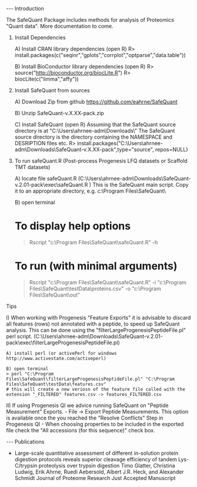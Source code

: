 --- Introduction

The SafeQuant Package includes methods for analysis of Proteomics "Quant data".
More documentation to come.

1) Install Dependencies

	A) Install CRAN library dependencies (open R)
	R> install.packages(c("seqinr","gplots","corrplot","optparse","data.table"))

	B) Install BioConductor library dependencies (open R)
	R> source("http://bioconductor.org/biocLite.R")
	R> biocLite(c("limma","affy"))

2) Install SafeQuant from sources

	A) Download Zip from github
	https://github.com/eahrne/SafeQuant

	B) Unzip SafeQuant-v.X.XX-pack.zip
		
	C) Install SafeQuant (open R)
	Assuming that the SafeQuant source directory is at "C:\\Users\\ahrnee-adm\\Downloads\\"
	The SafeQuant source directory is the directory containing the NAMESPACE and DESRIPTION files etc.
	R> install.packages("C:\\Users\\ahrnee-adm\\Downloads\\SafeQuant-v.X.XX-pack",type="source", repos=NULL)

3) To run safeQuant.R (Post-process Progenesis LFQ datasets or Scaffold TMT datasets)

	A) locate file safeQuant.R (C:\Users\ahrnee-adm\Downloads\SafeQuant-v.2.01-pack\exec\safeQuant.R ) 
	This is the SafeQuant main script. Copy it to an appropriate directory, e.g. c:\Program Files\SafeQuant\
	
	B) open terminal
 	# To display help options
	> Rscript "c:\Program Files\SafeQuant\safeQuant.R" -h
 	# To run (with minimal arguments)
	>Rscript "c:\Program Files\SafeQuant\safeQuant.R" -i "c:\Program Files\SafeQuant\testData\proteins.csv" -o "c:\Program Files\SafeQuant\out"

Tips

I) When working with Progenesis "Feature Exports" it is advisable to discard all features (rows) not annotated with a peptide, to speed up SafeQuant analysis.
This can be done using the "filterLargeProgenesisPeptideFile.pl" perl script. (C:\Users\ahrnee-adm\Downloads\SafeQuant-v.2.01-pack\exec\filterLargeProgenesisPeptideFile.pl) 

	A) install perl (or activePerl for windows http://www.activestate.com/activeperl)
	
	B) open terminal
	> perl "C:\Program Files\SafeQuant\filterLargeProgenesisPeptideFile.pl" "C:\Program Files\SafeQuant\testData\features.csv"
	# this will create a new veriosn of the feature file called with the extension "_FILTERED" features.csv -> features_FILTERED.csv

II) If using Progenesis QI we advice running SafeQuant on "Peptide Measurement" Exports. 
    - File -> Export Peptide Measurements.  This option is available once the you reached the "Resolve Conflicts" Step in Progenesis QI
    - When choosing properties to be included in the exported file check the "All accessions (for this sequence)" check box.

--- Publications

* Large-scale quantitative assessment of different in-solution protein digestion protocols reveals superior cleavage efficiency of tandem Lys-C/trypsin proteolysis over trypsin digestion
Timo Glatter, Christina Ludwig, Erik Ahrne, Ruedi Aebersold, Albert J.R. Heck, and Alexander Schmidt
Journal of Proteome Research Just Accepted Manuscript
